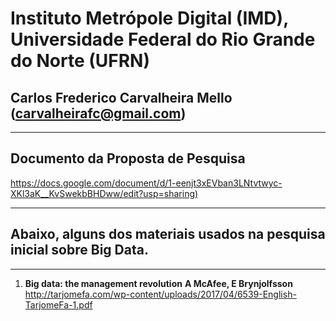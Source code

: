 # Instituto Metrópole Digital (IMD), Universidade Federal do Rio Grande do Norte (UFRN)  
## Carlos Frederico Carvalheira Mello (carvalheirafc@gmail.com)


---
## Documento da Proposta de Pesquisa
<https://docs.google.com/document/d/1-eenjt3xEVban3LNtvtwyc-XKl3aK__KvSwekbBHDww/edit?usp=sharing)>


---
## Abaixo, alguns dos materiais usados na pesquisa inicial sobre Big Data.

---


1. **Big data: the management revolution** 
    **A McAfee, E Brynjolfsson**
    <http://tarjomefa.com/wp-content/uploads/2017/04/6539-English-TarjomeFa-1.pdf>
